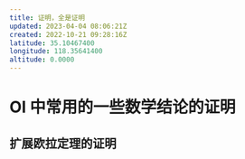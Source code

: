 ```yaml
---
title: 证明，全是证明
updated: 2023-04-04 08:06:21Z
created: 2022-10-21 09:28:16Z
latitude: 35.10467400
longitude: 118.35641400
altitude: 0.0000
---
```


# OI 中常用的一些数学结论的证明

## 扩展欧拉定理的证明
